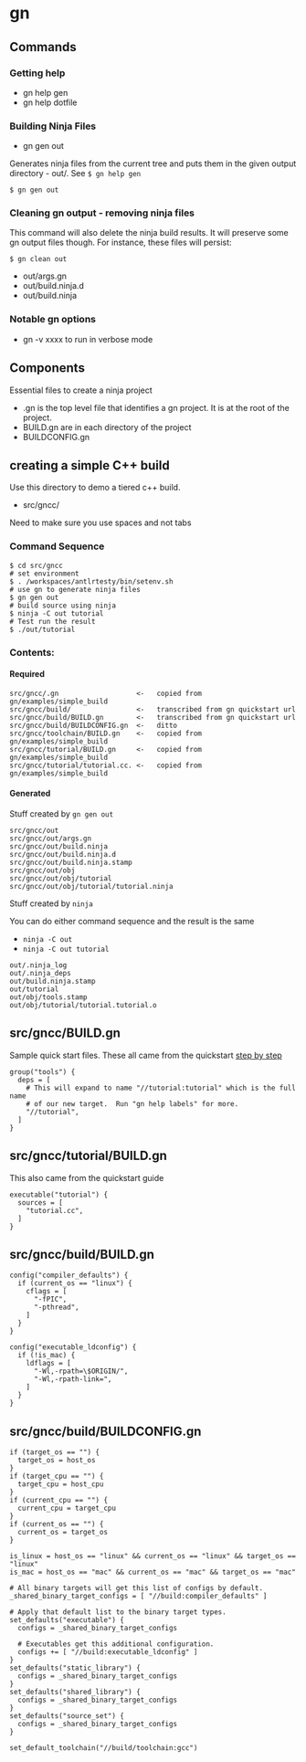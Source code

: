 # gn


## Commands

### Getting help

* gn help gen
* gn help dotfile

### Building Ninja Files

* gn gen out

Generates ninja files from the current tree and puts them in the given output directory - out/.  See `$ gn help gen`

```
$ gn gen out
```


### Cleaning gn output - removing ninja files


This command will also delete the ninja build results.  It will
preserve some gn output files though.  For instance, these files
will persist:

```
$ gn clean out
```

* out/args.gn
* out/build.ninja.d
* out/build.ninja


### Notable gn options

* gn -v xxxx to run in verbose mode


## Components

Essential files to create a ninja project

* .gn is the top level file that identifies a gn project.  It is at the root of the project.
* BUILD.gn are in each directory of the project
* BUILDCONFIG.gn

## creating a simple C++ build

Use this directory to demo a tiered c++ build. 

* src/gncc/

Need to make sure you use spaces and not tabs

### Command Sequence

```
$ cd src/gncc
# set environment
$ . /workspaces/antlrtesty/bin/setenv.sh 
# use gn to generate ninja files
$ gn gen out
# build source using ninja
$ ninja -C out tutorial 
# Test run the result
$ ./out/tutorial 
```




### Contents:

#### Required

```
src/gncc/.gn                   <-   copied from gn/examples/simple_build
src/gncc/build/                <-   transcribed from gn quickstart url
src/gncc/build/BUILD.gn        <-   transcribed from gn quickstart url
src/gncc/build/BUILDCONFIG.gn  <-   ditto
src/gncc/toolchain/BUILD.gn    <-   copied from gn/examples/simple_build
src/gncc/tutorial/BUILD.gn     <-   copied from gn/examples/simple_build
src/gncc/tutorial/tutorial.cc. <-   copied from gn/examples/simple_build
```

#### Generated

Stuff created by `gn gen out`

```
src/gncc/out                   
src/gncc/out/args.gn
src/gncc/out/build.ninja
src/gncc/out/build.ninja.d
src/gncc/out/build.ninja.stamp
src/gncc/out/obj
src/gncc/out/obj/tutorial
src/gncc/out/obj/tutorial/tutorial.ninja

```

Stuff created by `ninja`

You can do either command sequence and the result is the same

* `ninja -C out`
* `ninja -C out tutorial`



```
out/.ninja_log
out/.ninja_deps
out/build.ninja.stamp
out/tutorial
out/obj/tools.stamp 
out/obj/tutorial/tutorial.tutorial.o
```


## src/gncc/BUILD.gn

Sample quick start files.  These all came from the quickstart [step by step]([Title](https://gn.googlesource.com/gn/%252B/main/docs/quick_start.md#Step_by_step))


```
group("tools") {
  deps = [
    # This will expand to name "//tutorial:tutorial" which is the full name
    # of our new target.  Run "gn help labels" for more.
    "//tutorial",
  ]
}
```

## src/gncc/tutorial/BUILD.gn

This also came from the quickstart guide

```
executable("tutorial") {
  sources = [
    "tutorial.cc",
  ]
}
```

## src/gncc/build/BUILD.gn

```
config("compiler_defaults") {
  if (current_os == "linux") {
    cflags = [
      "-fPIC",
      "-pthread",
    ]
  }
}

config("executable_ldconfig") {
  if (!is_mac) {
    ldflags = [
      "-Wl,-rpath=\$ORIGIN/",
      "-Wl,-rpath-link=",
    ]
  }
}
```

## src/gncc/build/BUILDCONFIG.gn

```
if (target_os == "") {
  target_os = host_os
}
if (target_cpu == "") {
  target_cpu = host_cpu
}
if (current_cpu == "") {
  current_cpu = target_cpu
}
if (current_os == "") {
  current_os = target_os
}

is_linux = host_os == "linux" && current_os == "linux" && target_os == "linux"
is_mac = host_os == "mac" && current_os == "mac" && target_os == "mac"

# All binary targets will get this list of configs by default.
_shared_binary_target_configs = [ "//build:compiler_defaults" ]

# Apply that default list to the binary target types.
set_defaults("executable") {
  configs = _shared_binary_target_configs

  # Executables get this additional configuration.
  configs += [ "//build:executable_ldconfig" ]
}
set_defaults("static_library") {
  configs = _shared_binary_target_configs
}
set_defaults("shared_library") {
  configs = _shared_binary_target_configs
}
set_defaults("source_set") {
  configs = _shared_binary_target_configs
}

set_default_toolchain("//build/toolchain:gcc")

```